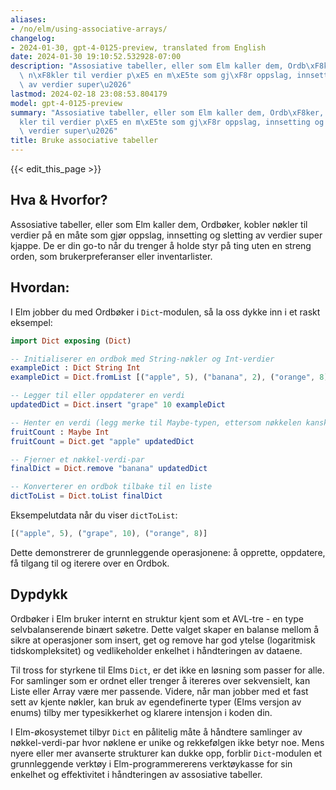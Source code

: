 ```yaml
---
aliases:
- /no/elm/using-associative-arrays/
changelog:
- 2024-01-30, gpt-4-0125-preview, translated from English
date: 2024-01-30 19:10:52.532928-07:00
description: "Assosiative tabeller, eller som Elm kaller dem, Ordb\xF8ker, kobler\
  \ n\xF8kler til verdier p\xE5 en m\xE5te som gj\xF8r oppslag, innsetting og sletting\
  \ av verdier super\u2026"
lastmod: 2024-02-18 23:08:53.804179
model: gpt-4-0125-preview
summary: "Assosiative tabeller, eller som Elm kaller dem, Ordb\xF8ker, kobler n\xF8\
  kler til verdier p\xE5 en m\xE5te som gj\xF8r oppslag, innsetting og sletting av\
  \ verdier super\u2026"
title: Bruke associative tabeller
---
```


{{< edit_this_page >}}

## Hva & Hvorfor?

Assosiative tabeller, eller som Elm kaller dem, Ordbøker, kobler nøkler til verdier på en måte som gjør oppslag, innsetting og sletting av verdier super kjappe. De er din go-to når du trenger å holde styr på ting uten en streng orden, som brukerpreferanser eller inventarlister.

## Hvordan:

I Elm jobber du med Ordbøker i `Dict`-modulen, så la oss dykke inn i et raskt eksempel:

```Elm
import Dict exposing (Dict)

-- Initialiserer en ordbok med String-nøkler og Int-verdier
exampleDict : Dict String Int
exampleDict = Dict.fromList [("apple", 5), ("banana", 2), ("orange", 8)]

-- Legger til eller oppdaterer en verdi
updatedDict = Dict.insert "grape" 10 exampleDict

-- Henter en verdi (legg merke til Maybe-typen, ettersom nøkkelen kanskje ikke er til stede)
fruitCount : Maybe Int
fruitCount = Dict.get "apple" updatedDict

-- Fjerner et nøkkel-verdi-par
finalDict = Dict.remove "banana" updatedDict

-- Konverterer en ordbok tilbake til en liste
dictToList = Dict.toList finalDict
```

Eksempelutdata når du viser `dictToList`:

```Elm
[("apple", 5), ("grape", 10), ("orange", 8)]
```

Dette demonstrerer de grunnleggende operasjonene: å opprette, oppdatere, få tilgang til og iterere over en Ordbok.

## Dypdykk

Ordbøker i Elm bruker internt en struktur kjent som et AVL-tre - en type selvbalanserende binært søketre. Dette valget skaper en balanse mellom å sikre at operasjoner som insert, get og remove har god ytelse (logaritmisk tidskompleksitet) og vedlikeholder enkelhet i håndteringen av dataene.

Til tross for styrkene til Elms `Dict`, er det ikke en løsning som passer for alle. For samlinger som er ordnet eller trenger å itereres over sekvensielt, kan Liste eller Array være mer passende. Videre, når man jobber med et fast sett av kjente nøkler, kan bruk av egendefinerte typer (Elms versjon av enums) tilby mer typesikkerhet og klarere intensjon i koden din.

I Elm-økosystemet tilbyr `Dict` en pålitelig måte å håndtere samlinger av nøkkel-verdi-par hvor nøklene er unike og rekkefølgen ikke betyr noe. Mens nyere eller mer avanserte strukturer kan dukke opp, forblir `Dict`-modulen et grunnleggende verktøy i Elm-programmererens verktøykasse for sin enkelhet og effektivitet i håndteringen av assosiative tabeller.
